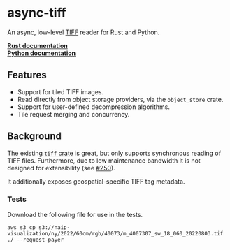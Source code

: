 # async-tiff

An async, low-level [TIFF](https://en.wikipedia.org/wiki/TIFF) reader for Rust and Python.

[**Rust documentation**](https://docs.rs/async-tiff/) <br/>
[**Python documentation**](https://developmentseed.org/async-tiff/latest/)

## Features

- Support for tiled TIFF images.
- Read directly from object storage providers, via the `object_store` crate.
- Support for user-defined decompression algorithms.
- Tile request merging and concurrency.

## Background

The existing [`tiff` crate](https://crates.io/crates/tiff) is great, but only supports synchronous reading of TIFF files. Furthermore, due to low maintenance bandwidth it is not designed for extensibility (see [#250](https://github.com/image-rs/image-tiff/issues/250)).

It additionally exposes geospatial-specific TIFF tag metadata.

### Tests

Download the following file for use in the tests.

```shell
aws s3 cp s3://naip-visualization/ny/2022/60cm/rgb/40073/m_4007307_sw_18_060_20220803.tif ./ --request-payer
```

